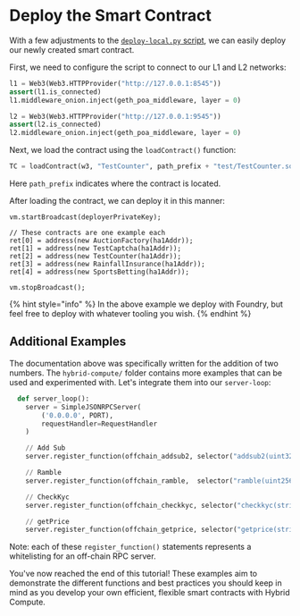 # Deploy the Smart Contract

With a few adjustments to the [`deploy-local.py` script](https://github.com/bobanetwork/rundler-hc/blob/boba-develop/hybrid-compute/deploy-local.py), we can easily deploy our newly created smart contract.

First, we need to configure the script to connect to our L1 and L2 networks:

```python
l1 = Web3(Web3.HTTPProvider("http://127.0.0.1:8545"))
assert(l1.is_connected)
l1.middleware_onion.inject(geth_poa_middleware, layer = 0)

l2 = Web3(Web3.HTTPProvider("http://127.0.0.1:9545"))
assert(l2.is_connected)
l2.middleware_onion.inject(geth_poa_middleware, layer = 0)
```

Next, we load the contract using the `loadContract()` function:

```python
TC = loadContract(w3, "TestCounter", path_prefix + "test/TestCounter.sol")
```

Here `path_prefix` indicates where the contract is located.

After loading the contract, we can deploy it in this manner:

```solidity
vm.startBroadcast(deployerPrivateKey);

// These contracts are one example each
ret[0] = address(new AuctionFactory(ha1Addr));
ret[1] = address(new TestCaptcha(ha1Addr));
ret[2] = address(new TestCounter(ha1Addr));
ret[3] = address(new RainfallInsurance(ha1Addr));
ret[4] = address(new SportsBetting(ha1Addr));

vm.stopBroadcast();
```

{% hint style="info" %}
In the above example we deploy with Foundry, but feel free to deploy with whatever tooling you wish.
{% endhint %}

## Additional Examples

The documentation above was specifically written for the addition of two numbers. The `hybrid-compute/` folder contains more examples that can be used and experimented with. Let's integrate them into our `server-loop`:

```python
  def server_loop():
    server = SimpleJSONRPCServer(
        ('0.0.0.0', PORT),
        requestHandler=RequestHandler
    )

    // Add Sub
    server.register_function(offchain_addsub2, selector("addsub2(uint32,uint32)"))  # 97e0d7ba

    // Ramble
    server.register_function(offchain_ramble,  selector("ramble(uint256,bool)"))

    // CheckKyc
    server.register_function(offchain_checkkyc, selector("checkkyc(string)"))

    // getPrice
    server.register_function(offchain_getprice, selector("getprice(string)"))
```

Note: each of these `register_function()` statements represents a whitelisting for an off-chain RPC server.

You've now reached the end of this tutorial! These examples aim to demonstrate the different functions and best practices you should keep in mind as you develop your own efficient, flexible smart contracts with Hybrid Compute.

